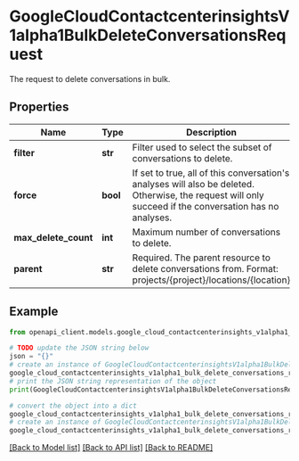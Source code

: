 # GoogleCloudContactcenterinsightsV1alpha1BulkDeleteConversationsRequest

The request to delete conversations in bulk.

## Properties

Name | Type | Description | Notes
------------ | ------------- | ------------- | -------------
**filter** | **str** | Filter used to select the subset of conversations to delete. | [optional] 
**force** | **bool** | If set to true, all of this conversation&#39;s analyses will also be deleted. Otherwise, the request will only succeed if the conversation has no analyses. | [optional] 
**max_delete_count** | **int** | Maximum number of conversations to delete. | [optional] 
**parent** | **str** | Required. The parent resource to delete conversations from. Format: projects/{project}/locations/{location} | [optional] 

## Example

```python
from openapi_client.models.google_cloud_contactcenterinsights_v1alpha1_bulk_delete_conversations_request import GoogleCloudContactcenterinsightsV1alpha1BulkDeleteConversationsRequest

# TODO update the JSON string below
json = "{}"
# create an instance of GoogleCloudContactcenterinsightsV1alpha1BulkDeleteConversationsRequest from a JSON string
google_cloud_contactcenterinsights_v1alpha1_bulk_delete_conversations_request_instance = GoogleCloudContactcenterinsightsV1alpha1BulkDeleteConversationsRequest.from_json(json)
# print the JSON string representation of the object
print(GoogleCloudContactcenterinsightsV1alpha1BulkDeleteConversationsRequest.to_json())

# convert the object into a dict
google_cloud_contactcenterinsights_v1alpha1_bulk_delete_conversations_request_dict = google_cloud_contactcenterinsights_v1alpha1_bulk_delete_conversations_request_instance.to_dict()
# create an instance of GoogleCloudContactcenterinsightsV1alpha1BulkDeleteConversationsRequest from a dict
google_cloud_contactcenterinsights_v1alpha1_bulk_delete_conversations_request_from_dict = GoogleCloudContactcenterinsightsV1alpha1BulkDeleteConversationsRequest.from_dict(google_cloud_contactcenterinsights_v1alpha1_bulk_delete_conversations_request_dict)
```
[[Back to Model list]](../README.md#documentation-for-models) [[Back to API list]](../README.md#documentation-for-api-endpoints) [[Back to README]](../README.md)


